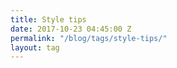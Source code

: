 ```yaml
---
title: Style tips
date: 2017-10-23 04:45:00 Z
permalink: "/blog/tags/style-tips/"
layout: tag
---
```


